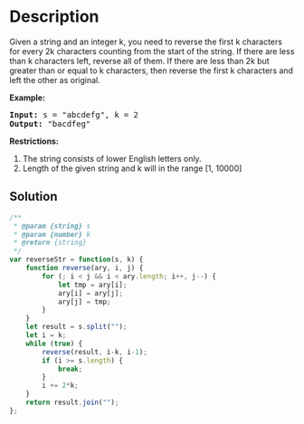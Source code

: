 # Description

Given a string and an integer k, you need to reverse the first k characters for every 2k characters counting from the start of the string. If there are less than k characters left, reverse all of them. If there are less than 2k but greater than or equal to k characters, then reverse the first k characters and left the other as original.

**Example:**
<pre>
<b>Input:</b> s = "abcdefg", k = 2
<b>Output:</b> "bacdfeg"
</pre>
**Restrictions:**
1. The string consists of lower English letters only.
2. Length of the given string and k will in the range [1, 10000]

## Solution
```javascript
/**
 * @param {string} s
 * @param {number} k
 * @return {string}
 */
var reverseStr = function(s, k) {
    function reverse(ary, i, j) {
        for (; i < j && i < ary.length; i++, j--) {
            let tmp = ary[i];
            ary[i] = ary[j];
            ary[j] = tmp;
        }
    }
    let result = s.split("");
    let i = k;
    while (true) {
        reverse(result, i-k, i-1);
        if (i >= s.length) {
            break;
        }
        i += 2*k;
    }
    return result.join("");
};
```
